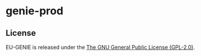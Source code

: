 # genie-prod

## License

EU-GENIE is released under the [The GNU General Public License (GPL-2.0)](http://opensource.org/licenses/gpl-2.0.php).
